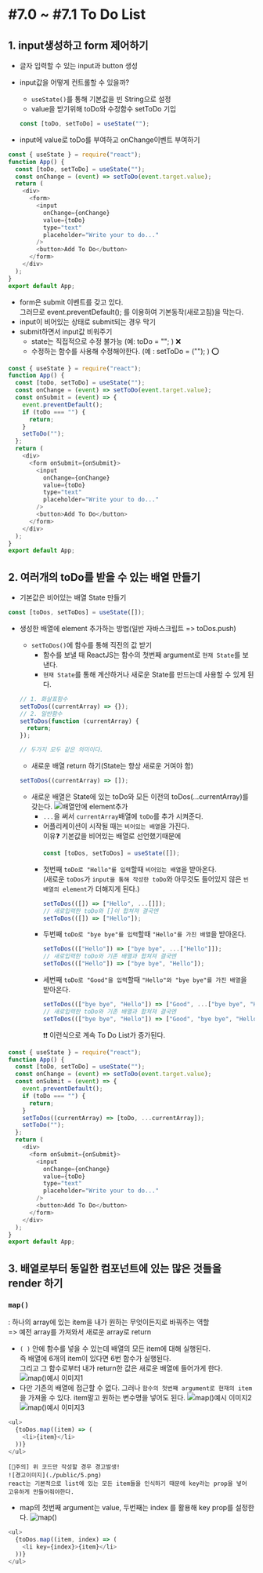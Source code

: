 # #7.0 ~ #7.1 To Do List

## 1. input생성하고 form 제어하기

- 글자 입력할 수 있는 input과 button 생성
- input값을 어떻게 컨트롤할 수 있을까?

  - `useState()`를 통해 기본값을 빈 String으로 설정
  - value을 받기위해 toDo와 수정함수 setToDo 기입

  ```javascript
  const [toDo, setToDo] = useState("");
  ```

- input에 value로 toDo를 부여하고 onChange이벤트 부여하기

```javascript
const { useState } = require("react");
function App() {
  const [toDo, setToDo] = useState("");
  const onChange = (event) => setToDo(event.target.value);
  return (
    <div>
      <form>
        <input
          onChange={onChange}
          value={toDo}
          type="text"
          placeholder="Write your to do..."
        />
        <button>Add To Do</button>
      </form>
    </div>
  );
}
export default App;
```

- form은 submit 이벤트를 갖고 있다.  
  그러므로 event.preventDefault(); 를 이용하여 기본동작(새로고침)을 막는다.
- input이 비어있는 상태로 submit되는 경우 막기
- submit하면서 input값 비워주기
  - state는 직접적으로 수정 불가능 (예: toDo = ""; ) ❌
  - 수정하는 함수를 사용해 수정해야한다. (예 : setToDo = (""); ) ⭕

```javascript
const { useState } = require("react");
function App() {
  const [toDo, setToDo] = useState("");
  const onChange = (event) => setToDo(event.target.value);
  const onSubmit = (event) => {
    event.preventDefault();
    if (toDo === "") {
      return;
    }
    setToDo("");
  };
  return (
    <div>
      <form onSubmit={onSubmit}>
        <input
          onChange={onChange}
          value={toDo}
          type="text"
          placeholder="Write your to do..."
        />
        <button>Add To Do</button>
      </form>
    </div>
  );
}
export default App;
```

## 2. 여러개의 toDo를 받을 수 있는 배열 만들기

- 기본값은 비어있는 배열 State 만들기

```javascript
const [toDos, setToDos] = useState([]);
```

- 생성한 배열에 element 추가하는 방법(일반 자바스크립트 => toDos.push)

  - `setToDos()`에 함수를 통해 직전의 값 받기
    - 함수를 보낼 때 ReactJS는 함수의 첫번째 argument로 `현재 State`를 보낸다.
    - `현재 State`를 통해 계산하거나 새로운 State를 만드는데 사용할 수 있게 된다.

  ```javascript
  // 1. 화살표함수
  setToDos((currentArray) => {});
  // 2. 일반함수
  setToDos(function (currentArray) {
    return;
  });

  // 두가지 모두 같은 의미이다.
  ```

  - 새로운 배열 return 하기(State는 항상 새로운 거여야 함)

  ```javascript
  setToDos((currentArray) => []);
  ```

  - 새로운 배열은 State에 있는 toDo와 모든 이전의 toDos(...currentArray)를 갖는다.
    ![배열안에 element추가](./public/1.PNG)
    - `...`을 써서 `currentArray`배열에 `toDo`를 추가 시켜준다.
    - 어플리케이션이 시작될 때는 `비어있는 배열`을 가진다.  
      이유❓ 기본값을 비어있는 배열로 선언했기때문에
      ```javascript
      const [toDos, setToDos] = useState([]);
      ```
    - 첫번째 `toDo로 "Hello"를 입력`할때 `비어있는 배열`을 받아온다.  
      (새로운 `toDos`가 `input을 통해 작성한 toDo`와 아무것도 들어있지 않은 `빈 배열의 element`가 더해지게 된다.)
      ```javascript
      setToDos(([]) => ["Hello", ...[]]);
      // 새로입력한 toDo와 []이 합쳐져 결국엔
      setToDos(([]) => ["Hello"]);
      ```
    - 두번째 `toDo로 "bye bye"를 입력`할때 `"Hello"를 가진 배열`을 받아온다.
      ```javascript
      setToDos((["Hello"]) => ["bye bye", ...["Hello"]]);
      // 새로입력한 toDo와 기존 배열과 합쳐져 결국엔
      setToDos((["Hello"]) => ["bye bye", "Hello"]);
      ```
    - 세번째 `toDo로 "Good"을 입력`할때 `"Hello"와 "bye bye"를 가진 배열`을 받아온다.
      ```javascript
      setToDos((["bye bye", "Hello"]) => ["Good", ...["bye bye", "Hello"]]);
      // 새로입력한 toDo와 기존 배열과 합쳐져 결국엔
      setToDos((["bye bye", "Hello"]) => ["Good", "bye bye", "Hello"]);
      ```
      ❗❗ 이런식으로 계속 To Do List가 증가된다.

```javascript
const { useState } = require("react");
function App() {
  const [toDo, setToDo] = useState("");
  const onChange = (event) => setToDo(event.target.value);
  const onSubmit = (event) => {
    event.preventDefault();
    if (toDo === "") {
      return;
    }
    setToDos((currentArray) => [toDo, ...currentArray]);
    setToDo("");
  };
  return (
    <div>
      <form onSubmit={onSubmit}>
        <input
          onChange={onChange}
          value={toDo}
          type="text"
          placeholder="Write your to do..."
        />
        <button>Add To Do</button>
      </form>
    </div>
  );
}
export default App;
```

## 3. 배열로부터 동일한 컴포넌트에 있는 많은 것들을 render 하기

### `map()`

: 하나의 array에 있는 item을 내가 원하는 무엇이든지로 바꿔주는 역할  
 => 예전 array를 가져와서 새로운 array로 return

- `( )` 안에 함수를 넣을 수 있는데 배열의 모든 item에 대해 실행된다.  
  즉 배열에 6개의 item이 있다면 6번 함수가 실행된다.  
  그리고 그 함수로부터 내가 return한 값은 새로운 배열에 들어가게 한다.  
  ![map()예시 이미지1](./public/2.png)
- 다만 기존의 배열에 접근할 수 없다.
  그러나 `함수의 첫번째 argument로 현재의 item`을 가져올 수 있다.
  item말고 원하는 변수명을 넣어도 된다.
  ![map()예시 이미지2](./public/3.png)
  ![map()예시 이미지3](./public/4.png)

```javascript
<ul>
  {toDos.map((item) => (
    <li>{item}</li>
  ))}
</ul>
```

```
[🚨주의] 위 코드만 작성할 경우 경고발생!
![경고이미지](./public/5.png)
react는 기본적으로 list에 있는 모든 item들을 인식하기 때문에 key라는 prop을 넣어 고유하게 만들어줘야한다.
```

- map의 첫번째 argument는 value, 두번째는 index 를 활용해 key prop를 설정한다.
  ![map()](./public/6.png)

```javascript
<ul>
  {toDos.map((item, index) => (
    <li key={index}>{item}</li>
  ))}
</ul>
```
